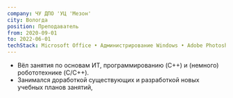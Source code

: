 ```yaml
---
company: ЧУ ДПО 'УЦ 'Мезон'
city: Вологда
position: Преподаватель
from: 2020-09-01
to: 2022-06-01
techStack: Microsoft Office • Администрирование Windows • Adobe Photoshop • C++ • HTML • CSS
---
```


- Вёл занятия по основам ИТ, программированию (C++) и (немного) робототехнике (C/C++).
- Занимался доработкой существующих и разработкой новых учебных планов занятий,